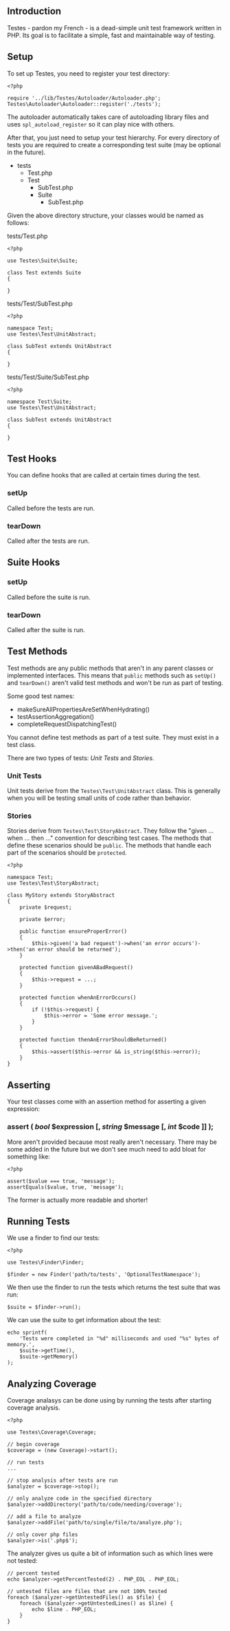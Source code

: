 Introduction
------------

Testes - pardon my French - is a dead-simple unit test framework written in PHP. Its goal is to facilitate a simple, fast and maintainable way of testing.

Setup
-----

To set up Testes, you need to register your test directory:

    <?php
    
    require '../lib/Testes/Autoloader/Autoloader.php';
    Testes\Autoloader\Autoloader::register('./tests');

The autoloader automatically takes care of autoloading library files and uses `spl_autoload_register` so it can play nice with others.

After that, you just need to setup your test hierarchy. For every directory of tests you are required to create a corresponding test suite (may be optional in the future).

- tests
    - Test.php
    - Test
        - SubTest.php
        - Suite
            - SubTest.php

Given the above directory structure, your classes would be named as follows:

tests/Test.php

    <?php
    
    use Testes\Suite\Suite;
    
    class Test extends Suite
    {
        
    }

tests/Test/SubTest.php

    <?php
    
    namespace Test;
    use Testes\Test\UnitAbstract;
    
    class SubTest extends UnitAbstract
    {
        
    }

tests/Test/Suite/SubTest.php

    <?php
    
    namespace Test\Suite;
    use Testes\Test\UnitAbstract;
    
    class SubTest extends UnitAbstract
    {
        
    }

Test Hooks
----------

You can define hooks that are called at certain times during the test.

### setUp

Called before the tests are run.

### tearDown

Called after the tests are run.

Suite Hooks
-----------

### setUp

Called before the suite is run.

### tearDown

Called after the suite is run.

Test Methods
------------

Test methods are any public methods that aren't in any parent classes or implemented interfaces. This means that `public` methods such as `setUp()` and `tearDown()` aren't valid test methods and won't be run as part of testing.

Some good test names:

- makeSureAllPropertiesAreSetWhenHydrating()
- testAssertionAggregation()
- completeRequestDispatchingTest()

You cannot define test methods as part of a test suite. They must exist in a test class.

There are two types of tests: *Unit Tests* and *Stories*.

### Unit Tests

Unit tests derive from the `Testes\Test\UnitAbstract` class. This is generally when you will be testing small units of code rather than behavior.

### Stories

Stories derive from `Testes\Test\StoryAbstract`. They follow the "given ... when ... then ..." convention for describing test cases. The methods that define these scenarios should be `public`. The methods that handle each part of the scenarios should be `protected`.

    <?php
    
    namespace Test;
    use Testes\Test\StoryAbstract;
    
    class MyStory extends StoryAbstract
    {
        private $request;
        
        private $error;
        
        public function ensureProperError()
        {
            $this->given('a bad request')->when('an error occurs')->then('an error should be returned');
        }
        
        protected function givenABadRequest()
        {
            $this->request = ...;
        }
        
        protected function whenAnErrorOccurs()
        {
            if (!$this->request) {
                $this->error = 'Some error message.';
            }
        }
        
        protected function thenAnErrorShouldBeReturned()
        {
            $this->assert($this->error && is_string($this->error));
        }
    }

Asserting
---------

Your test classes come with an assertion method for asserting a given expression:

### assert ( *bool* $expression [, *string* $message [, *int* $code ]] );

More aren't provided because most really aren't necessary. There may be some added in the future but we don't see much need to add bloat for something like:

    <?php
    
    assert($value === true, 'message');
    assertEquals($value, true, 'message');

The former is actually more readable and shorter!

Running Tests
-------------

We use a finder to find our tests:

    <?php
    
    use Testes\Finder\Finder;
    
    $finder = new Finder('path/to/tests', 'OptionalTestNamespace');

We then use the finder to run the tests which returns the test suite that was run:

    $suite = $finder->run();

We can use the suite to get information about the test:

    echo sprintf(
        'Tests were completed in "%d" milliseconds and used "%s" bytes of memory.',
        $suite->getTime(),
        $suite->getMemory()
    );

Analyzing Coverage
------------------

Coverage analasys can be done using by running the tests after starting coverage analysis.

    <?php
    
    use Testes\Coverage\Coverage;
    
    // begin coverage
    $coverage = (new Coverage)->start();
    
    // run tests
    ...
    
    // stop analysis after tests are run
    $analyzer = $coverage->stop();
    
    // only analyze code in the specified directory
    $analyzer->addDirectory('path/to/code/needing/coverage');
    
    // add a file to analyze
    $analyzer->addFile('path/to/single/file/to/analyze.php');
    
    // only cover php files
    $analyzer->is('.php$');

The analyzer gives us quite a bit of information such as which lines were not tested:

    // percent tested
    echo $analyzer->getPercentTested(2) . PHP_EOL . PHP_EOL;

    // untested files are files that are not 100% tested
    foreach ($analyzer->getUntestedFiles() as $file) {
        foreach ($analyzer->getUntestedLines() as $line) {
            echo $line . PHP_EOL;
        }
    }
